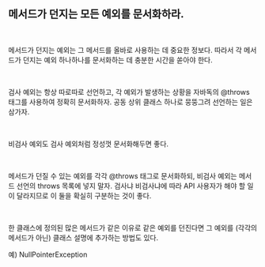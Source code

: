 ## 메서드가 던지는 모든 예외를 문서화하라. 

<br>

메서드가 던지는 예외는 그 메서드를 올바로 사용하는 데 중요한 정보다. 
따라서 각 메서드가 던지는 예외 하나하나를 문서화하는 데 충분한 시간을 쏟아야 한다. 

<br>

검사 예외는 항상 따로따로 선언하고, 각 예외가 발생하는 상황을 자바독의 @throws 태그를 사용하여 정확히 문서화하자.
공동 상위 클래스 하나로 뭉뚱그려 선언하는 일은 삼가자.

<br>

비검사 예외도 검사 예외처럼 정성껏 문서화해두면 좋다. 

<br>

메서드가 던질 수 있는 예외를 각각 @throws 태그로 문서화하되, 비검사 예외는 메서드 선언의 throws 목록에 넣지 말자. 
검사냐 비검사냐에 따라 API 사용자가 해야 할 일이 달라지므로 이 둘을 확실히 구분하는 것이 좋다. 

<br>

한 클래스에 정의된 많은 메서드가 같은 이유로 같은 예외를 던진다면 그 예외를 (각각의 메서드가 아닌) 클래스 설명에 추가하는 방법도 있다.

예) NullPointerException

<br>
